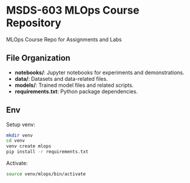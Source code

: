 # MSDS-603 MLOps Course Repository

MLOps Course Repo for Assignments and Labs

## File Organization
- **notebooks/**: Jupyter notebooks for experiments and demonstrations.
- **data/**: Datasets and data-related files.
- **models/**: Trained model files and related scripts.
- **requirements.txt**: Python package dependencies.

## Env

Setup venv:

```bash
mkdir venv
cd venv
venv create mlops
pip install -r requirements.txt
```

Activate:

```bash
source venv/mlops/bin/activate
```
